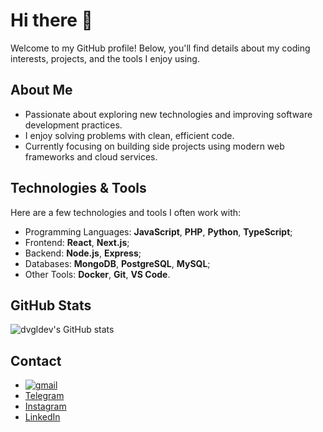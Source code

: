 # Hi there 👋

Welcome to my GitHub profile! Below, you'll find details about my coding interests, projects, and the tools I enjoy using.

## About Me
- Passionate about exploring new technologies and improving software development practices.
- I enjoy solving problems with clean, efficient code.
- Currently focusing on building side projects using modern web frameworks and cloud services.

## Technologies & Tools
Here are a few technologies and tools I often work with:
- Programming Languages: **JavaScript**, **PHP**, **Python**, **TypeScript**;
- Frontend: **React**, **Next.js**;
- Backend: **Node.js**, **Express**;
- Databases: **MongoDB**, **PostgreSQL**, **MySQL**;
- Other Tools: **Docker**, **Git**, **VS Code**.

## GitHub Stats
![dvgldev's GitHub stats](https://github-readme-stats.vercel.app/api?username=dvgldev&show_icons=true&theme=dark)

## Contact
- <a href="mailto:kd.dvgl@gmail.com"><img src="https://i.imgur.com/JnTJw4U.png" alt="gmail"/></a>
- <a href="https://t.me/kd_dvgl">Telegram</a>
- <a href="https://www.instagram.com/kd.dvgl/">Instagram</a>
- <a href="https://www.linkedin.com/in/dvgldev/">LinkedIn</a>

